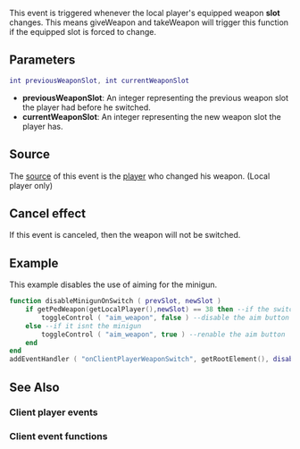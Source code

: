 This event is triggered whenever the local player's equipped weapon **slot** changes. This means giveWeapon and takeWeapon will trigger this function if the equipped slot is forced to change.

Parameters
----------

``` lua
int previousWeaponSlot, int currentWeaponSlot
```

-   **previousWeaponSlot**: An integer representing the previous weapon slot the player had before he switched.
-   **currentWeaponSlot**: An integer representing the new weapon slot the player has.

Source
------

The [source](/docs/event_system#event_source.md "wikilink") of this event is the [player](/player.md "wikilink") who changed his weapon. (Local player only)

Cancel effect
-------------

If this event is canceled, then the weapon will not be switched.

Example
-------

This example disables the use of aiming for the minigun.

``` lua
function disableMinigunOnSwitch ( prevSlot, newSlot )
    if getPedWeapon(getLocalPlayer(),newSlot) == 38 then --if the switched weapon is the minigun
        toggleControl ( "aim_weapon", false ) --disable the aim button
    else --if it isnt the minigun
        toggleControl ( "aim_weapon", true ) --renable the aim button
    end
end
addEventHandler ( "onClientPlayerWeaponSwitch", getRootElement(), disableMinigunOnSwitch )
```

See Also
--------

### Client player events

### Client event functions
